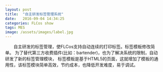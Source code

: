 ```yaml
---
layout: post
title:  "自主研发标签管理系统"
date:   2016-09-04 14:34:25
categories: FLCos show
tags: MES
image: /assets/images/label.jpg
---
```

&nbsp;&nbsp;&nbsp;&nbsp;&nbsp;&nbsp; 自主研发的标签管理，使FLCos支持自动连续的打印标签。标签模板修改简单。
为了替代第三方收费插件(比如：bartender)，也为了解决系统的限制，自动研发了新的标签管理模块，
标签模板是基于HTML5的页面，这就增加了模板的通用性，该标签模块简单高效，节约成本，也降低开发难度，易于调试。
